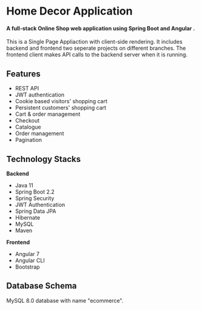 # Home Decor Application

#### A full-stack Online Shop web application using Spring Boot  and Angular . 
This is a Single Page Appliaction with client-side rendering. It includes backend and frontend two seperate projects on different branches.
The frontend client makes API calls to the backend server when it is running.

## Features
- REST API
- JWT authentication
- Cookie based visitors' shopping cart
- Persistent customers' shopping cart
- Cart & order management
- Checkout
- Catalogue
- Order management
- Pagination
## Technology Stacks
**Backend**
  - Java 11
  - Spring Boot 2.2
  - Spring Security
  - JWT Authentication
  - Spring Data JPA
  - Hibernate
  - MySQL
  - Maven

**Frontend**
  - Angular 7
  - Angular CLI
  - Bootstrap

## Database Schema

MySQL 8.0 database with name "ecommerce".




  

